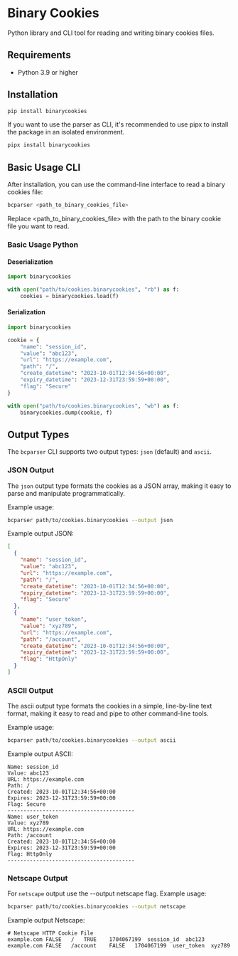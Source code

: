 # Binary Cookies

Python library and CLI tool for reading and writing binary cookies files.

## Requirements

- Python 3.9 or higher

## Installation
```bash 
pip install binarycookies
```
If you want to use the parser as CLI, it's recommended to use pipx to install the package in an isolated environment.
```bash 
pipx install binarycookies
```

## Basic Usage CLI
After installation, you can use the command-line interface to read a binary cookies file:

```bash
bcparser <path_to_binary_cookies_file>
```
Replace <path_to_binary_cookies_file> with the path to the binary cookie file you want to read.

### Basic Usage Python

#### Deserialization

```python
import binarycookies 

with open("path/to/cookies.binarycookies", "rb") as f:
    cookies = binarycookies.load(f)
```

#### Serialization

```python
import binarycookies 

cookie = {
    "name": "session_id",
    "value": "abc123",
    "url": "https://example.com",
    "path": "/",
    "create_datetime": "2023-10-01T12:34:56+00:00",
    "expiry_datetime": "2023-12-31T23:59:59+00:00",
    "flag": "Secure"
}

with open("path/to/cookies.binarycookies", "wb") as f:
    binarycookies.dump(cookie, f)
```

## Output Types

The `bcparser` CLI supports two output types: `json` (default) and `ascii`.

### JSON Output

The `json` output type formats the cookies as a JSON array, making it easy to parse and manipulate programmatically.

Example usage:
```sh
bcparser path/to/cookies.binarycookies --output json
```

Example output JSON:
```json
[
  {
    "name": "session_id",
    "value": "abc123",
    "url": "https://example.com",
    "path": "/",
    "create_datetime": "2023-10-01T12:34:56+00:00",
    "expiry_datetime": "2023-12-31T23:59:59+00:00",
    "flag": "Secure"
  },
  {
    "name": "user_token",
    "value": "xyz789",
    "url": "https://example.com",
    "path": "/account",
    "create_datetime": "2023-10-01T12:34:56+00:00",
    "expiry_datetime": "2023-12-31T23:59:59+00:00",
    "flag": "HttpOnly"
  }
]
```

### ASCII Output
The ascii output type formats the cookies in a simple, line-by-line text format, making it easy to read and pipe to other command-line tools.

Example usage:
```sh
bcparser path/to/cookies.binarycookies --output ascii
```

Example output ASCII:
```text
Name: session_id
Value: abc123
URL: https://example.com
Path: /
Created: 2023-10-01T12:34:56+00:00
Expires: 2023-12-31T23:59:59+00:00
Flag: Secure
----------------------------------------
Name: user_token
Value: xyz789
URL: https://example.com
Path: /account
Created: 2023-10-01T12:34:56+00:00
Expires: 2023-12-31T23:59:59+00:00
Flag: HttpOnly
----------------------------------------
```


### Netscape Output
For `netscape` output use the --output netscape flag.
Example usage:
```sh
bcparser path/to/cookies.binarycookies --output netscape
```

Example output Netscape:
```netscape 
# Netscape HTTP Cookie File
example.com	FALSE	/	TRUE	1704067199	session_id	abc123
example.com	FALSE	/account	FALSE	1704067199	user_token	xyz789
```